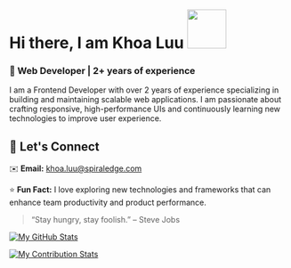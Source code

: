 # Hi there, I am Khoa Luu  <img src="https://miro.medium.com/v2/resize:fit:640/format:webp/1*ZXQifyIny_o2bFmz1BBz3A.gif" width="70" height="70" />


### 🚀 Web Developer | 2+ years of experience

I am a Frontend Developer with over 2 years of experience specializing in building and maintaining scalable web applications. I am passionate about crafting responsive, high-performance UIs and continuously learning new technologies to improve user experience.


## 🤝 **Let's Connect**

 ✉️ **Email:** khoa.luu@spiraledge.com


⭐ **Fun Fact:** I love exploring new technologies and frameworks that can enhance team productivity and product performance.

> “Stay hungry, stay foolish.” – Steve Jobs

[![My GitHub Stats](https://github-readme-stats.vercel.app/api/?username=khoa-luu-spiraledge&count_private=true&theme=react&showicons=true)]()

[![My Contribution Stats](https://github-contribution-stats.vercel.app/api/?username=khoa-luu-spiraledge)](https://github.com/YOUR_USERNAME/github-contribution-stats/)
